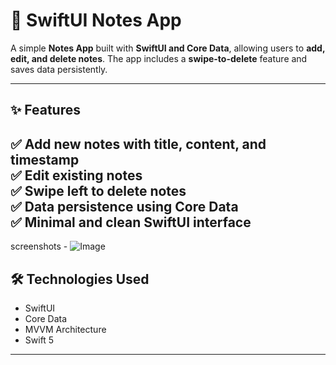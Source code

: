 # 📒 SwiftUI Notes App

A simple **Notes App** built with **SwiftUI and Core Data**, allowing users to **add, edit, and delete notes**. The app includes a **swipe-to-delete** feature and saves data persistently.

---

## ✨ Features
✅ Add new notes with title, content, and timestamp  
✅ Edit existing notes  
✅ Swipe left to delete notes  
✅ Data persistence using Core Data  
✅ Minimal and clean SwiftUI interface  
--------------------------------------------
screenshots - 
![Image](https://github.com/user-attachments/assets/432187fe-e853-4d1f-9182-fa9fd0db74f4)

## 🛠️ Technologies Used
- SwiftUI  
- Core Data  
- MVVM Architecture  
- Swift 5  
---
